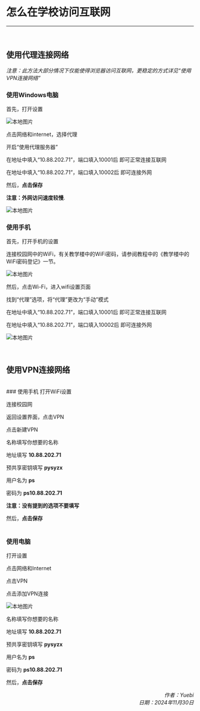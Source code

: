 # 怎么在学校访问互联网

---

<br>

## 使用代理连接网络
*注意：此方法大部分情况下仅能使得浏览器访问互联网，更稳定的方式详见“使用VPN连接网络”*
### 使用Windows电脑

首先，打开设置

![本地图片](../img/settings.png)

点击网络和internet，选择代理

开启“使用代理服务器”

在地址中填入“10.88.202.71”，端口填入10001后
即可正常连接互联网

在地址中填入“10.88.202.71”，端口填入10002后
即可连接外网

然后，**点击保存**

**注意：外网访问速度较慢**.

![本地图片](../img/屏幕截图%202024-11-04%20204711.png)

### 使用手机

首先，打开手机的设置

连接校园网中的WiFi，有关教学楼中的WiFi密码，请参阅教程中的《教学楼中的WiFi密码登记》一节。

![本地图片](../img/Screenshot_2024-12-23-13-11-00-107_com.android.settings.jpg)

然后，点击Wi-Fi，进入wifi设置页面

找到“代理”选项，将“代理”更改为“手动”模式

在地址中填入“10.88.202.71”，端口填入10001后
即可正常连接互联网

在地址中填入“10.88.202.71”，端口填入10002后
即可连接外网

![本地图片](../img/Screenshot_2024-12-23-13-11-53-694_com.android.settings.jpg)



<br>

## 使用VPN连接网络

<br>
### 使用手机
打开WiFi设置

连接校园网

返回设置界面，点击VPN

点击新建VPN


名称填写你想要的名称

地址填写 **10.88.202.71**

预共享密钥填写 **pysyzx**

用户名为 **ps**

密码为   **ps10.88.202.71**

**注意：没有提到的选项不要填写**


然后，**点击保存**
<br>
<br>
### 使用电脑

打开设置

点击网络和Internet

点击VPN

点击添加VPN连接

![本地图片](../img/vpn%20windows.png)

名称填写你想要的名称

地址填写 **10.88.202.71**

预共享密钥填写 **pysyzx**

用户名为 **ps**

密码为   **ps10.88.202.71**

然后，**点击保存**

<div style="text-align: right;">
<i>作者：Yuebi</i><br>
<i>日期：2024年11月30日</i>
</div>